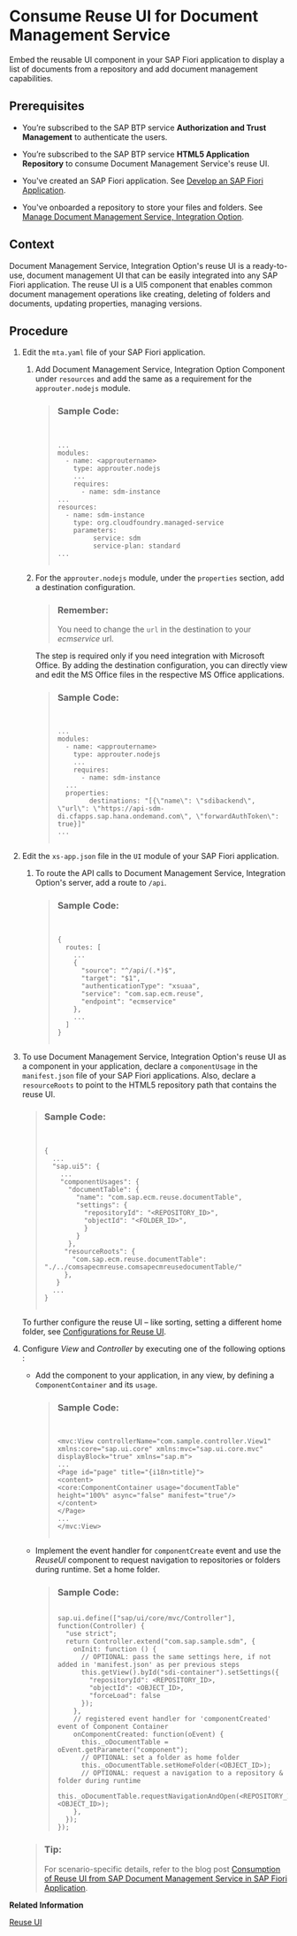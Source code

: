 <!-- loio2c99a03a2b7e42d5be44a7ef07c5f917 -->

# Consume Reuse UI for Document Management Service

Embed the reusable UI component in your SAP Fiori application to display a list of documents from a repository and add document management capabilities.



<a name="loio2c99a03a2b7e42d5be44a7ef07c5f917__prereq_khs_twv_slb"/>

## Prerequisites

-   You’re subscribed to the SAP BTP service **Authorization and Trust Management** to authenticate the users.

-   You’re subscribed to the SAP BTP service **HTML5 Application Repository** to consume Document Management Service's reuse UI.

-   You've created an SAP Fiori application. See [Develop an SAP Fiori Application](https://help.sap.com/viewer/9d1db9835307451daa8c930fbd9ab264/Cloud/en-US/61c7416594984034a5676e63a6494ba1.html).

-   You've onboarded a repository to store your files and folders. See [Manage Document Management Service, Integration Option](manage-document-management-service-integration-option-64fa80a.md).




## Context

Document Management Service, Integration Option's reuse UI is a ready-to-use, document management UI that can be easily integrated into any SAP Fiori application. The reuse UI is a UI5 component that enables common document management operations like creating, deleting of folders and documents, updating properties, managing versions.



## Procedure

1.  Edit the `mta.yaml` file of your SAP Fiori application.

    1.  Add Document Management Service, Integration Option Component under `resources` and add the same as a requirement for the `approuter.nodejs` module.

        > ### Sample Code:  
        > ```
        > 
        > 
        > ...
        > modules:
        >   - name: <approutername>
        >     type: approuter.nodejs
        >     ...
        >     requires:
        >       - name: sdm-instance
        > ...
        > resources:
        > 	- name: sdm-instance
        > 	  type: org.cloudfoundry.managed-service
        > 	  parameters:
        >          service: sdm
        >          service-plan: standard   	
        > ...
        > 
        > 
        > ```

    2.  For the `approuter.nodejs` module, under the `properties` section, add a destination configuration.

        > ### Remember:  
        > You need to change the `url` in the destination to your *ecmservice* url.

        The step is required only if you need integration with Microsoft Office. By adding the destination configuration, you can directly view and edit the MS Office files in the respective MS Office applications.

        > ### Sample Code:  
        > ```
        > 
        > 
        > ...
        > modules:
        >   - name: <approutername>
        >     type: approuter.nodejs
        >     ...
        >     requires:
        >       - name: sdm-instance
        > 	...
        > 	properties:
        >         destinations: "[{\"name\": \"sdibackend\", \"url\": \"https://api-sdm-di.cfapps.sap.hana.ondemand.com\", \"forwardAuthToken\": true}]"
        > ...
        > 
        > 
        > ```


2.  Edit the `xs-app.json` file in the `UI` module of your SAP Fiori application.

    1.  To route the API calls to Document Management Service, Integration Option's server, add a route to `/api`.

        > ### Sample Code:  
        > ```
        > 
        > 
        > {
        >   routes: [
        >     ...
        >     {
        >       "source": "^/api/(.*)$",
        >       "target": "$1",
        >       "authenticationType": "xsuaa",
        >       "service": "com.sap.ecm.reuse",
        >       "endpoint": "ecmservice"
        >     },
        >     ...
        >   ]
        > }
        > 
        > 
        > ```


3.  To use Document Management Service, Integration Option's reuse UI as a component in your application, declare a `componentUsage` in the `manifest.json` file of your SAP Fiori applications. Also, declare a `resourceRoots` to point to the HTML5 repository path that contains the reuse UI.

    > ### Sample Code:  
    > ```
    > 
    > 
    > {
    >   ...
    >   "sap.ui5": {
    >     ...
    >     "componentUsages": {
    >       "documentTable": {
    >         "name": "com.sap.ecm.reuse.documentTable",
    >         "settings": {
    >           "repositoryId": "<REPOSITORY_ID>",
    >           "objectId": "<FOLDER_ID>",
    >           }
    >         }
    >       },
    >      "resourceRoots": {
    >        "com.sap.ecm.reuse.documentTable": "./../comsapecmreuse.comsapecmreusedocumentTable/"
    >      },
    >    }
    >   ...
    > }
    > 
    > 
    > ```

    To further configure the reuse UI – like sorting, setting a different home folder, see [Configurations for Reuse UI](configurations-for-reuse-ui-c91ec16.md).

4.  Configure *View* and *Controller* by executing one of the following options :

    -   Add the component to your application, in any view, by defining a `ComponentContainer` and its `usage`.

        > ### Sample Code:  
        > ```
        > 
        > 
        > <mvc:View controllerName="com.sample.controller.View1" xmlns:core="sap.ui.core" xmlns:mvc="sap.ui.core.mvc" displayBlock="true" xmlns="sap.m">
        > ...
        > <Page id="page" title="{i18n>title}">
        > <content>
        > <core:ComponentContainer usage="documentTable" height="100%" async="false" manifest="true"/>
        > </content>
        > </Page>
        > ...
        > </mvc:View>
        > 
        > 
        > ```

    -   Implement the event handler for `componentCreate` event and use the *ReuseUI* component to request navigation to repositories or folders during runtime. Set a home folder.

        > ### Sample Code:  
        > ```
        > 
        > sap.ui.define(["sap/ui/core/mvc/Controller"], function(Controller) {
        >   "use strict";
        >   return Controller.extend("com.sap.sample.sdm", {
        >     onInit: function () {
        >       // OPTIONAL: pass the same settings here, if not added in 'manifest.json' as per previous steps
        >       this.getView().byId("sdi-container").setSettings({
        >         "repositoryId": <REPOSITORY_ID>,
        >         "objectId": <OBJECT_ID>,
        >         "forceLoad": false
        >       });
        >     },
        >     // registered event handler for 'componentCreated' event of Component Container
        >     onComponentCreated: function(oEvent) {
        >       this._oDocumentTable = oEvent.getParameter("component");
        >       // OPTIONAL: set a folder as home folder
        >       this._oDocumentTable.setHomeFolder(<OBJECT_ID>);
        >       // OPTIONAL: request a navigation to a repository & folder during runtime
        >       this._oDocumentTable.requestNavigationAndOpen(<REPOSITORY_ID>, <OBJECT_ID>);
        >     },
        >   });
        > });
        > 
        > ```


    > ### Tip:  
    > For scenario-specific details, refer to the blog post [Consumption of Reuse UI from SAP Document Management Service in SAP Fiori Application](https://blogs.sap.com/2021/04/08/consumption-of-reuse-ui-from-sap-document-management-service-in-sap-fiori-application/).


**Related Information**  


[Reuse UI](reuse-ui-c41e52e.md "")


